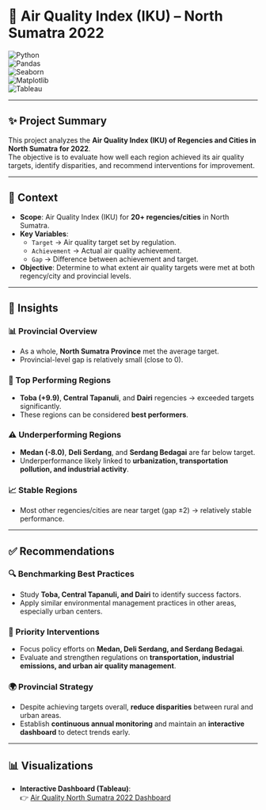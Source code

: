 # 🌱 Air Quality Index (IKU) – North Sumatra 2022  

![Python](https://img.shields.io/badge/Python-3.9-blue?logo=python)  
![Pandas](https://img.shields.io/badge/Pandas-Data%20Analysis-purple?logo=pandas)  
![Seaborn](https://img.shields.io/badge/Seaborn-Visualization-green?logo=plotly)  
![Matplotlib](https://img.shields.io/badge/Matplotlib-Visualization-orange)  
![Tableau](https://img.shields.io/badge/Tableau-Dashboard-blue?logo=tableau)  

---

## ✨ Project Summary  
This project analyzes the **Air Quality Index (IKU) of Regencies and Cities in North Sumatra for 2022**.  
The objective is to evaluate how well each region achieved its air quality targets, identify disparities, and recommend interventions for improvement.  

---

## 📖 Context  
- **Scope**: Air Quality Index (IKU) for **20+ regencies/cities** in North Sumatra.  
- **Key Variables**:  
  - `Target` → Air quality target set by regulation.  
  - `Achievement` → Actual air quality achievement.  
  - `Gap` → Difference between achievement and target.  
- **Objective**: Determine to what extent air quality targets were met at both regency/city and provincial levels.  

---

## 🔎 Insights  

### 📊 Provincial Overview  
- As a whole, **North Sumatra Province** met the average target.  
- Provincial-level gap is relatively small (close to 0).  

### 🥇 Top Performing Regions  
- **Toba (+9.9)**, **Central Tapanuli**, and **Dairi** regencies → exceeded targets significantly.  
- These regions can be considered **best performers**.  

### ⚠️ Underperforming Regions  
- **Medan (-8.0)**, **Deli Serdang**, and **Serdang Bedagai** are far below target.  
- Underperformance likely linked to **urbanization, transportation pollution, and industrial activity**.  

### 📈 Stable Regions  
- Most other regencies/cities are near target (gap ±2) → relatively stable performance.  

---

## ✅ Recommendations  

### 🔍 Benchmarking Best Practices  
- Study **Toba, Central Tapanuli, and Dairi** to identify success factors.  
- Apply similar environmental management practices in other areas, especially urban centers.  

### 🚨 Priority Interventions  
- Focus policy efforts on **Medan, Deli Serdang, and Serdang Bedagai**.  
- Evaluate and strengthen regulations on **transportation, industrial emissions, and urban air quality management**.  

### 🌍 Provincial Strategy  
- Despite achieving targets overall, **reduce disparities** between rural and urban areas.  
- Establish **continuous annual monitoring** and maintain an **interactive dashboard** to detect trends early.  

---

## 📊 Visualizations  

- **Interactive Dashboard (Tableau)**:  
  👉 [Air Quality North Sumatra 2022 Dashboard](https://public.tableau.com/app/profile/dimas.prayoga7117/viz/Visualisasi_indeks_kualitas_udara_sumut_2022/Dashboard1)  

